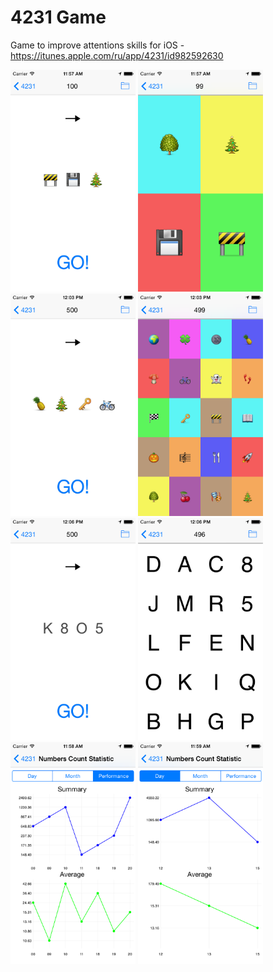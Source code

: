 4231 Game
=========

Game to improve attentions skills for iOS - https://itunes.apple.com/ru/app/4231/id982592630

<img src="https://raw.githubusercontent.com/34x/4231/master/screenshots/iOS%20Simulator%20Screen%20Shot%2015%20Jun%202015%2011.57.07.png" width="200" />
<img src="https://raw.githubusercontent.com/34x/4231/master/screenshots/iOS%20Simulator%20Screen%20Shot%2015%20Jun%202015%2011.57.09.png" width="200" />

<img src="https://raw.githubusercontent.com/34x/4231/master/screenshots/iOS%20Simulator%20Screen%20Shot%2015%20Jun%202015%2012.03.54.png" width="200" />
<img src="https://raw.githubusercontent.com/34x/4231/master/screenshots/iOS%20Simulator%20Screen%20Shot%2015%20Jun%202015%2012.03.56.png" width="200" />

<img src="https://raw.githubusercontent.com/34x/4231/master/screenshots/iOS%20Simulator%20Screen%20Shot%2015%20Jun%202015%2012.06.25.png" width="200" />
<img src="https://raw.githubusercontent.com/34x/4231/master/screenshots/iOS%20Simulator%20Screen%20Shot%2015%20Jun%202015%2012.06.30.png" width="200" />

<img src="https://raw.githubusercontent.com/34x/4231/master/screenshots/iOS%20Simulator%20Screen%20Shot%2015%20Jun%202015%2011.58.49.png" width="200" />
<img src="https://raw.githubusercontent.com/34x/4231/master/screenshots/iOS%20Simulator%20Screen%20Shot%2015%20Jun%202015%2011.59.00.png" width="200" />
